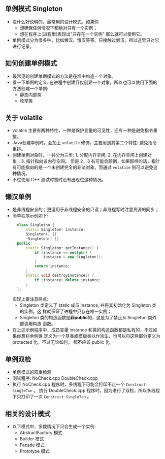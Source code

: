 
## 单例模式 Singleton
- 没什么好说明的，最常用的设计模式。如果你
    + 想确保任何情况下都绝对只有一个实例；
    + 想在程序上(进程里)表现出"只存在一个实例"
  那么就可以使用它。
- 单例模式分为很多种，比如懒汉、饿汉等等。只接触过懒汉，所以这里只对它进行记录。

## 如何创建单例模式
- 最常见的创建单例模式的方法是在堆中构造一个对象。
- 看一下单例的定义: 在进程中创建且仅创建一个对象，所以也可以使用下面的方法创建一个单例:
    + 静态内部类
    + 枚举类
	
## 关于 volatile
- volatile 主要有两种特性，一种是保护变量的可见性，还有一种是避免指令重排。
- Java创建单例时，会加上 `volatile` 修饰，主要用到其第二个特性: 避免指令重排。
- 创建单例对象时，一共分为三步: 1. 分配内存空间; 2. 在内存空间上创建对象；3. 指针指向该内存空间。
  但是 2，3 有可能会颠倒，如果那样的话，指针有可能指向的是一个未创建完全的非法对象。而通过 `volatile` 则可以避免这种情况。
- 不过使用 C++ 测试时暂时没有出现过这种情况。

## 懒汉单例
- 是非线程安全的；更适用于非线程安全的只读；非线程写时注意资源的同步；
- 简单程序示例如下:
  ```c++
    class Singleton {
        static Singleton* instance;
        Singleton() {}
        ~Singleton() {}
    public:
        static Singleton* getInstance() {
            if (instance == nullptr) {
                instance = new Singleton();
            }
            return instance;
        }
        static void destroyInstance() {
            if (instance) delete instance;
        }
    };
  ```
  实现上要注意两点:
    + Singleton 类定义了 static 成员 instance, 并将其初始化为 Singleton 类的实例，这
      样就保证了进程中只存在唯一实例；
    + Singleton 类的构造函数是**非public**的，这是为了禁止从 Singleton 类外部调用构造
      函数。
- 在上述示例程序中，成员变量 instance 和类的构造函数都是私有的，不过如果你想将单例类
  定义为一个基类或模板类以作派生，也可以将这两部分定义为 protected 化。不过无论如何，
  都不应该 public 化。

## 单例双检
- [单例模式的双重检测](https://www.cnblogs.com/tangZH/p/10031337.html)
- 测试程序: NoCheck.cpp DoubleCheck.cpp
- 执行 NoCheck.cpp 程序时，多线程下可能会打印不止一个 `Construct SingleTon` 。
  执行 DoubleCheck.cpp 程序时，因为进行了双检，所以多线程下只打印了一次 `Construct SingleTon` 。
  
## 相关的设计模式
- 以下模式中，多数情况下只会生成一个实例:
    + AbstractFactory 模式
    + Builder 模式
    + Facade 模式
    + Prototype 模式
